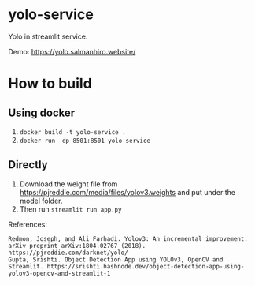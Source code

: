 # yolo-service
Yolo in streamlit service.

Demo: https://yolo.salmanhiro.website/


# How to build

## Using docker

1. `docker build -t yolo-service .`
2. `docker run -dp 8501:8501 yolo-service`

## Directly

1. Download the weight file from https://pjreddie.com/media/files/yolov3.weights and put under the model folder. 
2. Then run `streamlit run app.py`

References: 
```
Redmon, Joseph, and Ali Farhadi. Yolov3: An incremental improvement. arXiv preprint arXiv:1804.02767 (2018). https://pjreddie.com/darknet/yolo/
Gupta, Srishti. Object Detection App using YOLOv3, OpenCV and Streamlit. https://srishti.hashnode.dev/object-detection-app-using-yolov3-opencv-and-streamlit-1
```

